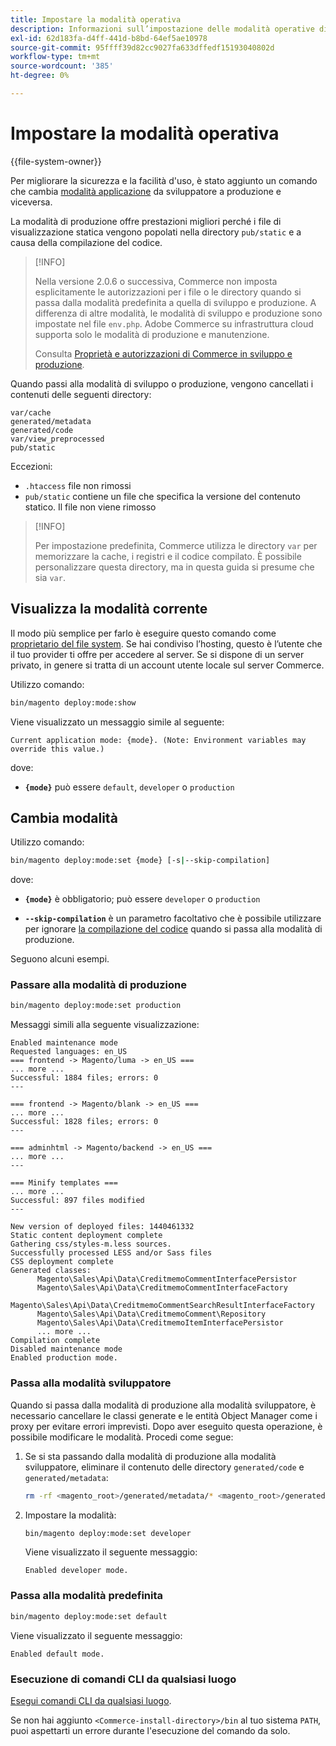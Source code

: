 ```yaml
---
title: Impostare la modalità operativa
description: Informazioni sull’impostazione delle modalità operative di Adobe Commerce.
exl-id: 62d183fa-d4ff-441d-b8bd-64ef5ae10978
source-git-commit: 95ffff39d82cc9027fa633dffedf15193040802d
workflow-type: tm+mt
source-wordcount: '385'
ht-degree: 0%

---
```


# Impostare la modalità operativa

{{file-system-owner}}

Per migliorare la sicurezza e la facilità d&#39;uso, è stato aggiunto un comando che cambia [modalità applicazione](../bootstrap/application-modes.md) da sviluppatore a produzione e viceversa.

La modalità di produzione offre prestazioni migliori perché i file di visualizzazione statica vengono popolati nella directory `pub/static` e a causa della compilazione del codice.

>[!INFO]
>
>Nella versione 2.0.6 o successiva, Commerce non imposta esplicitamente le autorizzazioni per i file o le directory quando si passa dalla modalità predefinita a quella di sviluppo e produzione. A differenza di altre modalità, le modalità di sviluppo e produzione sono impostate nel file `env.php`. Adobe Commerce su infrastruttura cloud supporta solo le modalità di produzione e manutenzione.
>
>Consulta [Proprietà e autorizzazioni di Commerce in sviluppo e produzione](../deployment/file-system-permissions.md).

Quando passi alla modalità di sviluppo o produzione, vengono cancellati i contenuti delle seguenti directory:

```terminal
var/cache
generated/metadata
generated/code
var/view_preprocessed
pub/static
```

Eccezioni:

- `.htaccess` file non rimossi
- `pub/static` contiene un file che specifica la versione del contenuto statico. Il file non viene rimosso

>[!INFO]
>
>Per impostazione predefinita, Commerce utilizza le directory `var` per memorizzare la cache, i registri e il codice compilato. È possibile personalizzare questa directory, ma in questa guida si presume che sia `var`.

## Visualizza la modalità corrente

Il modo più semplice per farlo è eseguire questo comando come [proprietario del file system](../../installation/prerequisites/file-system/overview.md). Se hai condiviso l’hosting, questo è l’utente che il tuo provider ti offre per accedere al server. Se si dispone di un server privato, in genere si tratta di un account utente locale sul server Commerce.

Utilizzo comando:

```bash
bin/magento deploy:mode:show
```

Viene visualizzato un messaggio simile al seguente:

```terminal
Current application mode: {mode}. (Note: Environment variables may override this value.)
```

dove:

- **`{mode}`** può essere `default`, `developer` o `production`

## Cambia modalità

Utilizzo comando:

```bash
bin/magento deploy:mode:set {mode} [-s|--skip-compilation]
```

dove:

- **`{mode}`** è obbligatorio; può essere `developer` o `production`

- **`--skip-compilation`** è un parametro facoltativo che è possibile utilizzare per ignorare [la compilazione del codice](../cli/code-compiler.md) quando si passa alla modalità di produzione.

Seguono alcuni esempi.

### Passare alla modalità di produzione

```bash
bin/magento deploy:mode:set production
```

Messaggi simili alla seguente visualizzazione:

```terminal
Enabled maintenance mode
Requested languages: en_US
=== frontend -> Magento/luma -> en_US ===
... more ...
Successful: 1884 files; errors: 0
---

=== frontend -> Magento/blank -> en_US ===
... more ...
Successful: 1828 files; errors: 0
---

=== adminhtml -> Magento/backend -> en_US ===
... more ...
---

=== Minify templates ===
... more ...
Successful: 897 files modified
---

New version of deployed files: 1440461332
Static content deployment complete
Gathering css/styles-m.less sources.
Successfully processed LESS and/or Sass files
CSS deployment complete
Generated classes:
      Magento\Sales\Api\Data\CreditmemoCommentInterfacePersistor
      Magento\Sales\Api\Data\CreditmemoCommentInterfaceFactory
      Magento\Sales\Api\Data\CreditmemoCommentSearchResultInterfaceFactory
      Magento\Sales\Api\Data\CreditmemoComment\Repository
      Magento\Sales\Api\Data\CreditmemoItemInterfacePersistor
      ... more ...
Compilation complete
Disabled maintenance mode
Enabled production mode.
```

### Passa alla modalità sviluppatore

Quando si passa dalla modalità di produzione alla modalità sviluppatore, è necessario cancellare le classi generate e le entità Object Manager come i proxy per evitare errori imprevisti. Dopo aver eseguito questa operazione, è possibile modificare le modalità. Procedi come segue:

1. Se si sta passando dalla modalità di produzione alla modalità sviluppatore, eliminare il contenuto delle directory `generated/code` e `generated/metadata`:

   ```bash
   rm -rf <magento_root>/generated/metadata/* <magento_root>/generated/code/*
   ```

1. Impostare la modalità:

   ```bash
   bin/magento deploy:mode:set developer
   ```

   Viene visualizzato il seguente messaggio:

   ```terminal
   Enabled developer mode.
   ```

### Passa alla modalità predefinita

```bash
bin/magento deploy:mode:set default
```

Viene visualizzato il seguente messaggio:

```terminal
Enabled default mode.
```

### Esecuzione di comandi CLI da qualsiasi luogo

[Esegui comandi CLI da qualsiasi luogo](../cli/config-cli.md#config-install-cli-first).

Se non hai aggiunto `<Commerce-install-directory>/bin` al tuo sistema `PATH`, puoi aspettarti un errore durante l&#39;esecuzione del comando da solo.
